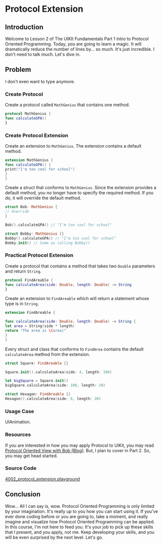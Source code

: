 # Protocol Extension

## Introduction
Welcome to Lesson 2 of The UIKIt Fundamentals Part 1 Intro to Protocol Oriented Programming. Today, you are going to learn a magic. It will dramatically reduce the number of lines by... so much. It's just incredible. I don't need to talk much. Let's dive in.

## Problem
I don't even want to type anymore.

### Create Protocol
Create a protocol called `MathGenius` that contains one method.

```swift
protocol MathGenius {
func calculateGPA()
}
```

### Create Protocol Extension
Create an extension to `MathGenius`. The extension contains a default method.

```swift
extension MathGenius {
func calculateGPA() {
print("I'm too cool for school")
}
}
```

Create a struct that conforms to `MathGenius`. Since the extension provides a default method, you no longer have to specify the required method. If you do, it will override the default method.
```swift
struct Bob: MathGenius {
// Override
}

Bob().calculateGPA() // "I'm too cool for school"

struct Bobby: MathGenius {}
Bobby().calculateGPA() // "I'm too cool for school"
Bobby.init() // Same as calling Bobby()
```

### Practical Protocol Extension
Create a protocol that contains a method that takes two `Double` parameters and return `String`.

```swift
protocol FindAreable {
func calculateArea(side: Double, length: Double) -> String
}
```

Create an extension to `FindAreable` which will return a statement whose type is in `String`.

```swift
extension FindAreable {

func calculateArea(side: Double, length: Double) -> String {
let area = String(side * length)
return "The area is \(area)"
}
}
```

Every struct and class that conforms to `FindArea` contains the default `calculateArea` method from the extension.

```swift
struct Square: FindAreable {}

Square.init().calculateArea(side: 4, length: 100)

let bigSquare = Square.init()
bigSquare.calculateArea(side: 100, length: 20)

struct Hexagon: FindAreable {}
Hexagon().calculateArea(side: 6, length: 20)
```

### Usage Case
UIAnimation.

### Resources
If you are interested in how you may apply Protocol to UIKit, you may read [Protocol Oriented View with Bob (Blog)](https://medium.com/ios-geek-community/protocol-oriented-programming-view-in-swift-3-8bcb3305c427#.u3rr936vm). But, I plan to cover in Part 2. So, you may get head started.

### Source Code
[4002_protocol_extension.playground](https://www.dropbox.com/sh/zjn5tytza7yycwp/AADSzYya-HOgr0UDaOfj6H46a?dl=0)



## Conclusion
Wow... All I can say is, wow. Protocol Oriented Programming is only limited by your imagination. It's really up to you how you can start using it. If you've ever done coding before or you are going to, take a moment, and really imagine and visualize how Protocol Oriented Programming can be applied. In this course, I'm not here to feed you. It's your job to pick up these skills that I present, and you apply, not me. Keep developing your skills, and you will be even surprised by the next level. Let's go.
